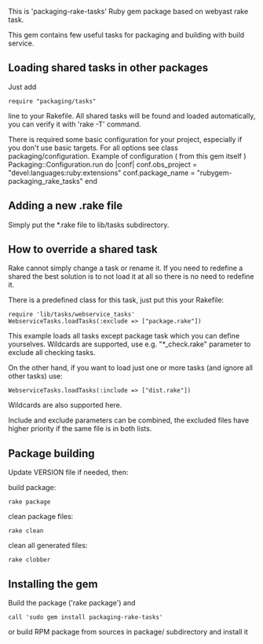 
This is 'packaging-rake-tasks' Ruby gem package based on webyast rake task.

This gem contains few useful tasks for packaging and building with build service.


Loading shared tasks in other packages
--------------------------------------

Just add

    require "packaging/tasks"

line to your Rakefile. All shared tasks will be found and loaded automatically,
you can verify it with 'rake -T' command.

There is required some basic configuration for your project, especially if you don't use basic targets. For all options see class packaging/configuration.
Example of configuration ( from this gem itself )
    Packaging::Configuration.run do |conf|
    conf.obs_project = "devel:languages:ruby:extensions"
  conf.package_name = "rubygem-packaging_rake_tasks"
end


Adding a new .rake file
-----------------------

Simply put the *.rake file to lib/tasks subdirectory.


How to override a shared task
-----------------------------

Rake cannot simply change a task or rename it. If you need to redefine a shared
the best solution is to not load it at all so there is no need to redefine it.

There is a predefined class for this task, just put this your Rakefile:

    require 'lib/tasks/webservice_tasks'
    WebserviceTasks.loadTasks(:exclude => ["package.rake"])

This example loads all tasks except package task which you can define yourselves.
Wildcards are supported, use e.g. "*_check.rake" parameter to exclude all checking tasks.

On the other hand, if you want to load just one or more tasks (and ignore all other tasks) use:

    WebserviceTasks.loadTasks(:include => ["dist.rake"])

Wildcards are also supported here.

Include and exclude parameters can be combined, the excluded files have higher priority
if the same file is in both lists.


Package building
----------------

Update VERSION file if needed, then:

build package:

    rake package

clean package files:

    rake clean

clean all generated files:

    rake clobber


Installing the gem
------------------

Build the package ('rake package') and

    call 'sudo gem install packaging-rake-tasks'
   
or
    build RPM package from sources in package/ subdirectory and install it

